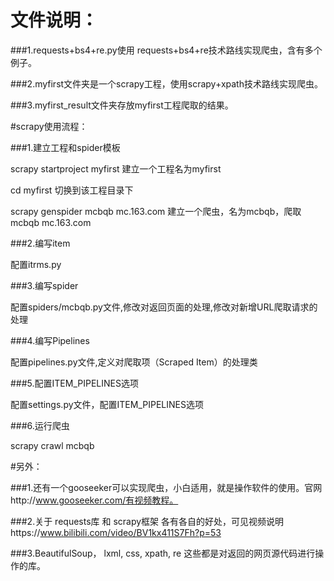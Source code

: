 # 文件说明：

###1.requests+bs4+re.py使用 requests+bs4+re技术路线实现爬虫，含有多个例子。

###2.myfirst文件夹是一个scrapy工程，使用scrapy+xpath技术路线实现爬虫。

###3.myfirst_result文件夹存放myfirst工程爬取的结果。



#scrapy使用流程：

###1.建立工程和spider模板

scrapy startproject myfirst      建立一个工程名为myfirst 

cd  myfirst                      切换到该工程目录下

scrapy genspider mcbqb mc.163.com    建立一个爬虫，名为mcbqb，爬取mcbqb mc.163.com

###2.编写item

配置itrms.py

###3.编写spider

配置spiders/mcbqb.py文件,修改对返回页面的处理,修改对新增URL爬取请求的处理

###4.编写Pipelines

配置pipelines.py文件,定义对爬取项（Scraped Item）的处理类

###5.配置ITEM_PIPELINES选项

配置settings.py文件，配置ITEM_PIPELINES选项

###6.运行爬虫

scrapy crawl mcbqb




#另外：

###1.还有一个gooseeker可以实现爬虫，小白适用，就是操作软件的使用。官网http://www.gooseeker.com/有视频教程。

###2.关于 requests库 和 scrapy框架 各有各自的好处，可见视频说明https://www.bilibili.com/video/BV1kx411S7Fh?p=53

###3.BeautifulSoup， lxml, css, xpath, re 这些都是对返回的网页源代码进行操作的库。
